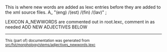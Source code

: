 This is where new words are added as lexc entries before they are 
added to the xml source files.
A_ "(eng) /(est) /(fin) /(lav)" ;

LEXICON A_NEWWORDS   are commented out in root.lexc, comment in as needed
ADD NEW ADJECTIVES BELOW

* * *

<small>This (part of) documentation was generated from [src/fst/morphology/stems/adjectives_newwords.lexc](https://github.com/giellalt/lang-liv/blob/main/src/fst/morphology/stems/adjectives_newwords.lexc)</small>
